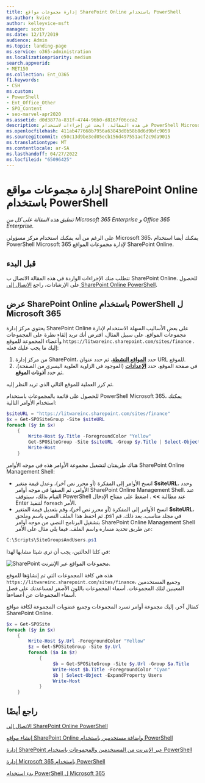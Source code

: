 ```yaml
---
title: إدارة مجموعات مواقع SharePoint Online باستخدام PowerShell
ms.author: kvice
author: kelleyvice-msft
manager: scotv
ms.date: 12/17/2019
audience: Admin
ms.topic: landing-page
ms.service: o365-administration
ms.localizationpriority: medium
search.appverid:
- MET150
ms.collection: Ent_O365
f1.keywords:
- CSH
ms.custom:
- PowerShell
- Ent_Office_Other
- SPO_Content
- seo-marvel-apr2020
ms.assetid: d0d3877a-831f-4744-96b0-d8167f06cca2
description: في هذه المقالة، ابحث عن إجراءات لاستخدام PowerShell Microsoft 365 لإدارة مجموعات المواقع SharePoint Online.
ms.openlocfilehash: 411ab477668b7956a63843d0b58b8d6d9bfc9059
ms.sourcegitcommit: e50c13d9be3ed05ecb156d497551acf2c9da9015
ms.translationtype: MT
ms.contentlocale: ar-SA
ms.lasthandoff: 04/27/2022
ms.locfileid: "65096425"
---
```

# <a name="manage-sharepoint-online-site-groups-with-powershell"></a>إدارة مجموعات مواقع SharePoint Online باستخدام PowerShell

*تنطبق هذه المقالة على كل من Microsoft 365 Enterprise و Office 365 Enterprise.*

على الرغم من أنه يمكنك استخدام مركز مسؤولي Microsoft 365، يمكنك أيضا استخدام PowerShell Microsoft 365 لإدارة مجموعات المواقع SharePoint Online.

## <a name="before-you-begin"></a>قبل البدء

تتطلب منك الإجراءات الواردة في هذه المقالة الاتصال ب SharePoint Online. للحصول على الإرشادات، راجع [الاتصال إلى SharePoint Online PowerShell](/powershell/sharepoint/sharepoint-online/connect-sharepoint-online).

## <a name="view-sharepoint-online-with-powershell-for-microsoft-365"></a>عرض SharePoint Online باستخدام PowerShell ل Microsoft 365

يحتوي مركز إدارة SharePoint Online على بعض الأساليب السهلة الاستخدام لإدارة مجموعات المواقع. على سبيل المثال، افترض أنك تريد إلقاء نظرة على المجموعات وأعضاء المجموعة للموقع `https://litwareinc.sharepoint.com/sites/finance` . إليك ما يجب عليك فعله:

1. من مركز إدارة SharePoint، حدد <a href="https://go.microsoft.com/fwlink/?linkid=2185220" target="_blank">**المواقع النشطة**</a>، ثم حدد عنوان URL للموقع.
2. في صفحة الموقع، حدد <a href="https://go.microsoft.com/fwlink/?linkid=2185072" target="_blank">**الإعدادات**</a> (الموجود في الزاوية العلوية اليسرى من الصفحة)، ثم حدد **أذونات الموقع**.

ثم كرر العملية للموقع التالي الذي تريد النظر إليه.

للحصول على قائمة بالمجموعات باستخدام PowerShell Microsoft 365، يمكنك استخدام الأوامر التالية:

```powershell
$siteURL = "https://litwareinc.sharepoint.com/sites/finance"
$x = Get-SPOSiteGroup -Site $siteURL
foreach ($y in $x)
    {
        Write-Host $y.Title -ForegroundColor "Yellow"
        Get-SPOSiteGroup -Site $siteURL -Group $y.Title | Select-Object -ExpandProperty Users
        Write-Host
    }
```

هناك طريقتان لتشغيل مجموعة الأوامر هذه في موجه الأوامر SharePoint Online Management Shell:

- انسخ الأوامر إلى المفكرة (أو محرر نص آخر)، وعدل قيمة متغير **$siteURL**، وحدد الأوامر، ثم الصقها في موجه أوامر SharePoint Online Management Shell. عند القيام بذلك، سيتوقف PowerShell عند مطالبة **>>** . اضغط على مفتاح الإدخال Enter لتنفيذ `foreach` الأمر.<br/>
- انسخ الأوامر إلى المفكرة (أو محرر نص آخر)، وقم بتعديل قيمة المتغير **$siteURL**، ثم احفظ هذا الملف النصي باسم وملحق .ps1 في مجلد مناسب. بعد ذلك، قم بتشغيل البرنامج النصي من موجه أوامر SharePoint Online Management Shell عن طريق تحديد مساره واسم الملف. فيما يلي مثال على الأمر:

```powershell
C:\Scripts\SiteGroupsAndUsers.ps1
```

في كلتا الحالتين، يجب أن ترى شيئا مشابها لهذا:

![SharePoint مجموعات المواقع عبر الإنترنت.](../media/SPO-site-groups.png)

هذه هي كافة المجموعات التي تم إنشاؤها للموقع `https://litwareinc.sharepoint.com/sites/finance`، وجميع المستخدمين المعينين لتلك المجموعات. أسماء المجموعات باللون الأصفر لمساعدتك على فصل أسماء المجموعات عن أعضاءها.

كمثال آخر، إليك مجموعة أوامر تسرد المجموعات وجميع عضويات المجموعة لكافة مواقع SharePoint Online.

```powershell
$x = Get-SPOSite
foreach ($y in $x)
    {
        Write-Host $y.Url -ForegroundColor "Yellow"
        $z = Get-SPOSiteGroup -Site $y.Url
        foreach ($a in $z)
            {
                 $b = Get-SPOSiteGroup -Site $y.Url -Group $a.Title
                 Write-Host $b.Title -ForegroundColor "Cyan"
                 $b | Select-Object -ExpandProperty Users
                 Write-Host
            }
    }
```

## <a name="see-also"></a>راجع أيضًا

[الاتصال إلى SharePoint Online PowerShell](/powershell/sharepoint/sharepoint-online/connect-sharepoint-online)

[إنشاء مواقع SharePoint Online وإضافة مستخدمين باستخدام PowerShell](create-sharepoint-sites-and-add-users-with-powershell.md)

[إدارة SharePoint عبر الإنترنت من المستخدمين والمجموعات باستخدام PowerShell](manage-sharepoint-users-and-groups-with-powershell.md)

[إدارة Microsoft 365 باستخدام PowerShell](manage-microsoft-365-with-microsoft-365-powershell.md)

[بدء استخدام PowerShell ل Microsoft 365](getting-started-with-microsoft-365-powershell.md)
